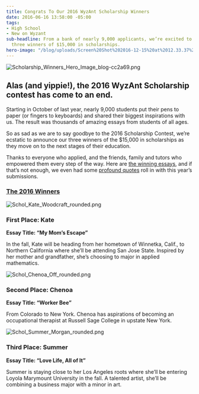 ```yaml
---
title: Congrats To Our 2016 WyzAnt Scholarship Winners
date: 2016-06-16 13:58:00 -05:00
tags:
- High School
- New on Wyzant
sub-headline: From a bank of nearly 9,000 applicants, we’re excited to announce the
  three winners of $15,000 in scholarships.
hero-image: "/blog/uploads/Screen%20Shot%202016-12-15%20at%2012.33.37%20PM%20(1).png"
---
```


![Scholarship_Winners_Hero_Image_blog-cc2a69.png](/blog/uploads/Scholarship_Winners_Hero_Image_blog-cc2a69.png)

## Alas (and yippie!), the 2016 WyzAnt Scholarship contest has come to an end.

Starting in October of last year, nearly 9,000 students put their pens to paper (or fingers to keyboards) and shared their biggest inspirations with us. The result was thousands of amazing essays from students of all ages.

So as sad as we are to say goodbye to the 2016 Scholarship Contest, we’re ecstatic to announce our three winners of the $15,000 in scholarships as they move on to the next stages of their education.

Thanks to everyone who applied, and the friends, family and tutors who empowered them every step of the way. Here are [the winning essays](https://www.wyzant.com/scholarships/winners), and if that’s not enough, we even had some [profound quotes](https://www.wyzant.com/blog/Best_Wyzant_Scholarship_quotes_2016_1) roll in with this year’s submissions.

### [The 2016 Winners](https://www.wyzant.com/scholarships/winners)

![Schol_Kate_Woodcraft_rounded.png](/blog/uploads/Schol_Kate_Woodcraft_rounded.png)

### First Place: Kate
**Essay Title: “My Mom’s Escape”**

In the fall, Kate will be heading from her hometown of Winnetka, Calif., to Northern California where she’ll be attending San Jose State. Inspired by her mother and grandfather, she’s choosing to major in applied mathematics.

![Schol_Chenoa_Off_rounded.png](/blog/uploads/Schol_Chenoa_Off_rounded.png)

### Second Place: Chenoa
**Essay Title: “Worker Bee”**

From Colorado to New York. Chenoa has aspirations of becoming an occupational therapist at Russell Sage College in upstate New York.

![Schol_Summer_Morgan_rounded.png](/blog/uploads/Schol_Summer_Morgan_rounded.png)

### Third Place: Summer
**Essay Title: “Love Life, All of It”**

Summer is staying close to her Los Angeles roots where she’ll be entering Loyola Marymount University in the fall. A talented artist, she’ll be combining a business major with a minor in art.
